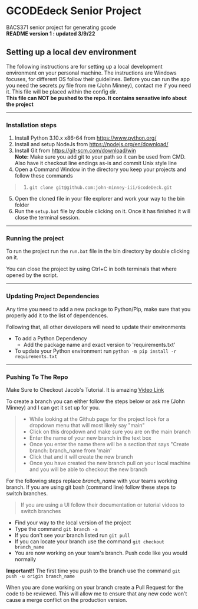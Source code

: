 # GCODEdeck Senior Project
BACS371 senior project for generating gcode<br>
**README version 1 : updated 3/9/22**

## Setting up a local dev environment
The following instructions are for setting up a local development environment on your personal machine.
The instructions are Windows focuses, for different OS follow their guidelines. Before you can run the app
you need the secrets.py file from me (John Minney), contact me if you need it. This file will be placed within
the config dir. <br>
**This file can NOT be pushed to the repo. It contains sensative info about the project**

---
### Installation steps
1. Install Python 3.10.x x86-64 from https://www.python.org/
2. Install and setup NodeJs from https://nodejs.org/en/download/
3. Install Git from https://git-scm.com/download/win 
    <br>**Note:** Make sure you add git to your path so it can be used from CMD. Also have it checkout line endings as-is and commit Unix style line
4. Open a Command Window in the directory you keep your projects and follow these commands
> 1. `git clone git@github.com:john-minney-iii/GcodeDeck.git`
5. Open the cloned file in your file explorer and work your way to 
the bin folder
6. Run the `setup.bat` file by double clicking on it. Once it has finished it will close the terminal session.

---
### Running the project
To run the project run the `run.bat` file in the bin directory
by double clicking on it.

You can close the project by using Ctrl+C in both terminals that
where opened by the script.

---
### Updating Project Dependencies
Any time you need to add a new package to Python/Pip, make sure that you properly add it to the list of dependences.

Following that, all other developers will need to update their environments

- To add a Python Dependency
    - Add the package name and exact version to 'requirements.txt'
- To update your Python environment run `python -m pip install -r requirements.txt`

---
### Pushing To The Repo
Make Sure to Checkout Jacob's Tutorial. It is amazing [Video Link](https://youtu.be/0urqEJmf73s)

To create a branch you can either follow the steps below or ask me (John Minney) and I can get it set up for you.
> * While looking at the Github page for the project look for a dropdown menu that will most likely say "main"
> * Click on this dropdown and make sure you are on the main branch
> * Enter the name of your new branch in the text box
> * Once you enter the name there will be a section that says "Create branch: branch_name from 'main'
> * Click that and it will create the new branch
> * Once you have created the new branch pull on your local machine and you will be able to checkout the new branch

For the following steps replace *branch_name* with your teams working branch.
If you are using git bash (command line) follow these steps to switch branches.
> If you are using a UI follow their documentation or tutorial videos to switch branches
* Find your way to the local version of the project
* Type the command `git branch -a`
* If you don't see your branch listed run `git pull`
* If you can locate your branch use the command `git checkout branch_name`
* You are now working on your team's branch. Push code like you would normally

**Important!!**
The first time you push to the branch use the command `git push -u origin branch_name`

When you are done working on your branch create a Pull Request for the code to be reviewed. This will allow me to ensure that any new code won't cause a merge conflict on the production version.
